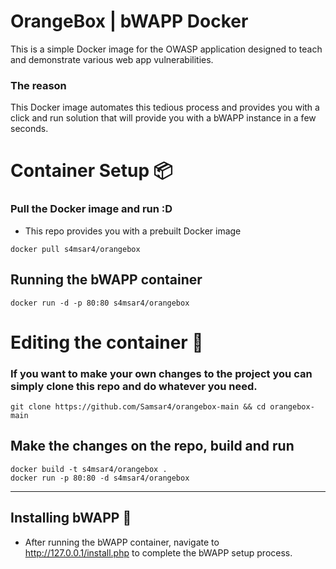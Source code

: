 # OrangeBox | bWAPP Docker
This is a simple Docker image for the OWASP application designed to teach and demonstrate various web app vulnerabilities.

### The reason
This Docker image automates this tedious process and provides you with a click and run solution that will provide you with a bWAPP instance in a few seconds.

# Container Setup 📦
### Pull the Docker image and run :D
- This repo provides you with a prebuilt Docker image
```
docker pull s4msar4/orangebox
```

## Running the bWAPP container
```
docker run -d -p 80:80 s4msar4/orangebox
```

# Editing the container 🔬
### If you want to make your own changes to the project you can simply clone this repo and do whatever you need.
```
git clone https://github.com/Samsar4/orangebox-main && cd orangebox-main
```
## Make the changes on the repo, build and run
```
docker build -t s4msar4/orangebox .
docker run -p 80:80 -d s4msar4/orangebox
```

--- 

## Installing bWAPP 🔴
- After running the bWAPP container, navigate to http://127.0.0.1/install.php to complete the bWAPP setup process.
